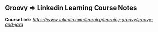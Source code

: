 ## Groovy => Linkedin Learning Course Notes

**Course Link:** *https://www.linkedin.com/learning/learning-groovy/groovy-and-java*
